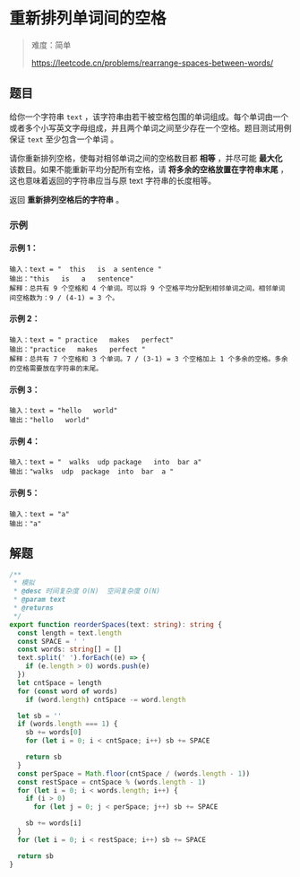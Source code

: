 # 重新排列单词间的空格

> 难度：简单
>
> https://leetcode.cn/problems/rearrange-spaces-between-words/

## 题目

给你一个字符串 `text` ，该字符串由若干被空格包围的单词组成。每个单词由一个或者多个小写英文字母组成，并且两个单词之间至少存在一个空格。题目测试用例保证 `text` 至少包含一个单词 。

请你重新排列空格，使每对相邻单词之间的空格数目都 **相等** ，并尽可能 **最大化** 该数目。如果不能重新平均分配所有空格，请 **将多余的空格放置在字符串末尾** ，这也意味着返回的字符串应当与原 text 字符串的长度相等。

返回 **重新排列空格后的字符串** 。

### 示例

#### 示例 1：

```
输入：text = "  this   is  a sentence "
输出："this   is   a   sentence"
解释：总共有 9 个空格和 4 个单词。可以将 9 个空格平均分配到相邻单词之间，相邻单词间空格数为：9 / (4-1) = 3 个。
```

#### 示例 2：

```
输入：text = " practice   makes   perfect"
输出："practice   makes   perfect "
解释：总共有 7 个空格和 3 个单词。7 / (3-1) = 3 个空格加上 1 个多余的空格。多余的空格需要放在字符串的末尾。
```

#### 示例 3：

```
输入：text = "hello   world"
输出："hello   world"
```

#### 示例 4：

```
输入：text = "  walks  udp package   into  bar a"
输出："walks  udp  package  into  bar  a "
```

#### 示例 5：
```
输入：text = "a"
输出："a"
```

## 解题

```ts 
/**
 * 模拟
 * @desc 时间复杂度 O(N)  空间复杂度 O(N)
 * @param text
 * @returns
 */
export function reorderSpaces(text: string): string {
  const length = text.length
  const SPACE = ' '
  const words: string[] = []
  text.split(' ').forEach((e) => {
    if (e.length > 0) words.push(e)
  })
  let cntSpace = length
  for (const word of words)
    if (word.length) cntSpace -= word.length

  let sb = ''
  if (words.length === 1) {
    sb += words[0]
    for (let i = 0; i < cntSpace; i++) sb += SPACE

    return sb
  }
  const perSpace = Math.floor(cntSpace / (words.length - 1))
  const restSpace = cntSpace % (words.length - 1)
  for (let i = 0; i < words.length; i++) {
    if (i > 0)
      for (let j = 0; j < perSpace; j++) sb += SPACE

    sb += words[i]
  }
  for (let i = 0; i < restSpace; i++) sb += SPACE

  return sb
}
```